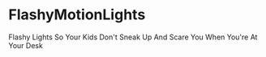 # FlashyMotionLights
Flashy Lights So Your Kids Don't Sneak Up And Scare You When You're At Your Desk
